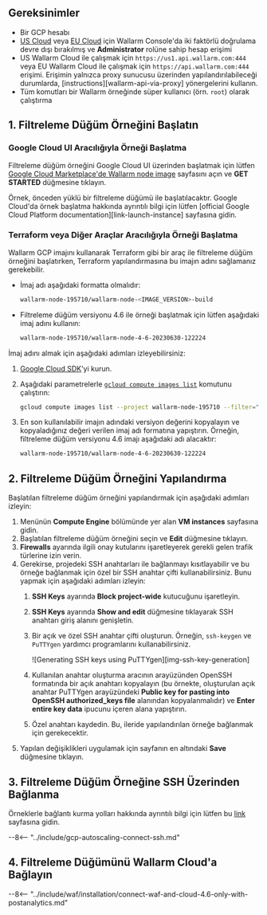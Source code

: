 ## Gereksinimler

* Bir GCP hesabı  
* [US Cloud](https://us1.my.wallarm.com/) veya [EU Cloud](https://my.wallarm.com/) için Wallarm Console'da iki faktörlü doğrulama devre dışı bırakılmış ve **Administrator** rolüne sahip hesap erişimi  
* US Wallarm Cloud ile çalışmak için `https://us1.api.wallarm.com:444` veya EU Wallarm Cloud ile çalışmak için `https://api.wallarm.com:444` erişimi. Erişimin yalnızca proxy sunucusu üzerinden yapılandırılabileceği durumlarda, [instructions][wallarm-api-via-proxy] yönergelerini kullanın.  
* Tüm komutları bir Wallarm örneğinde süper kullanıcı (örn. `root`) olarak çalıştırma

## 1. Filtreleme Düğüm Örneğini Başlatın

### Google Cloud UI Aracılığıyla Örneği Başlatma

Filtreleme düğüm örneğini Google Cloud UI üzerinden başlatmak için lütfen [Google Cloud Marketplace'de Wallarm node image](https://console.cloud.google.com/launcher/details/wallarm-node-195710/wallarm-node) sayfasını açın ve **GET STARTED** düğmesine tıklayın.

Örnek, önceden yüklü bir filtreleme düğümü ile başlatılacaktır. Google Cloud'da örnek başlatma hakkında ayrıntılı bilgi için lütfen [official Google Cloud Platform documentation][link-launch-instance] sayfasına gidin.

### Terraform veya Diğer Araçlar Aracılığıyla Örneği Başlatma

Wallarm GCP imajını kullanarak Terraform gibi bir araç ile filtreleme düğüm örneğini başlatırken, Terraform yapılandırmasına bu imajın adını sağlamanız gerekebilir.

* İmaj adı aşağıdaki formatta olmalıdır:

    ```bash
    wallarm-node-195710/wallarm-node-<IMAGE_VERSION>-build
    ```
* Filtreleme düğüm versiyonu 4.6 ile örneği başlatmak için lütfen aşağıdaki imaj adını kullanın:

    ```bash
    wallarm-node-195710/wallarm-node-4-6-20230630-122224
    ```

İmaj adını almak için aşağıdaki adımları izleyebilirsiniz:

1. [Google Cloud SDK](https://cloud.google.com/sdk/docs/install)'yi kurun.  
2. Aşağıdaki parametrelerle [`gcloud compute images list`](https://cloud.google.com/sdk/gcloud/reference/compute/images/list) komutunu çalıştırın:

    ```bash
    gcloud compute images list --project wallarm-node-195710 --filter="name~'wallarm-node-4-6-*'" --no-standard-images
    ```
3. En son kullanılabilir imajın adındaki versiyon değerini kopyalayın ve kopyaladığınız değeri verilen imaj adı formatına yapıştırın. Örneğin, filtreleme düğüm versiyonu 4.6 imajı aşağıdaki adı alacaktır:

    ```bash
    wallarm-node-195710/wallarm-node-4-6-20230630-122224
    ```

## 2. Filtreleme Düğüm Örneğini Yapılandırma

Başlatılan filtreleme düğüm örneğini yapılandırmak için aşağıdaki adımları izleyin:

1. Menünün **Compute Engine** bölümünde yer alan **VM instances** sayfasına gidin.  
2. Başlatılan filtreleme düğüm örneğini seçin ve **Edit** düğmesine tıklayın.  
3. **Firewalls** ayarında ilgili onay kutularını işaretleyerek gerekli gelen trafik türlerine izin verin.  
4. Gerekirse, projedeki SSH anahtarları ile bağlanmayı kısıtlayabilir ve bu örneğe bağlanmak için özel bir SSH anahtar çifti kullanabilirsiniz. Bunu yapmak için aşağıdaki adımları izleyin:  
    1. **SSH Keys** ayarında **Block project-wide** kutucuğunu işaretleyin.  
    2. **SSH Keys** ayarında **Show and edit** düğmesine tıklayarak SSH anahtarı giriş alanını genişletin.  
    3. Bir açık ve özel SSH anahtar çifti oluşturun. Örneğin, `ssh-keygen` ve `PuTTYgen` yardımcı programlarını kullanabilirsiniz.
       
        ![Generating SSH keys using PuTTYgen][img-ssh-key-generation]

    4. Kullanılan anahtar oluşturma aracının arayüzünden OpenSSH formatında bir açık anahtarı kopyalayın (bu örnekte, oluşturulan açık anahtar PuTTYgen arayüzündeki **Public key for pasting into OpenSSH authorized_keys file** alanından kopyalanmalıdır) ve **Enter entire key data** ipucunu içeren alana yapıştırın.  
    5. Özel anahtarı kaydedin. Bu, ileride yapılandırılan örneğe bağlanmak için gerekecektir.  
5. Yapılan değişiklikleri uygulamak için sayfanın en altındaki **Save** düğmesine tıklayın.

## 3. Filtreleme Düğüm Örneğine SSH Üzerinden Bağlanma

Örneklerle bağlantı kurma yolları hakkında ayrıntılı bilgi için lütfen bu [link](https://cloud.google.com/compute/docs/instances/connecting-to-instance) sayfasına gidin.

--8<-- "../include/gcp-autoscaling-connect-ssh.md"

## 4. Filtreleme Düğümünü Wallarm Cloud'a Bağlayın

--8<-- "../include/waf/installation/connect-waf-and-cloud-4.6-only-with-postanalytics.md"